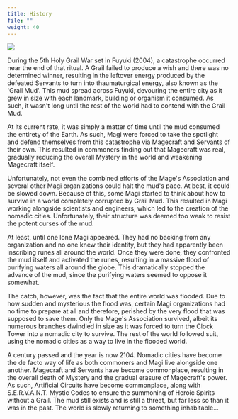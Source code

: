 ```yaml
---
title: History
file: ""
weight: 40
---
```



![](holy-grail.png)

During the 5th Holy Grail War set in Fuyuki (2004), a catastrophe occurred near the end of that ritual. A Grail failed to produce a wish and there was no determined winner, resulting in the leftover energy produced by the defeated Servants to turn into thaumaturgical energy, also known as the 'Grail Mud'. This mud spread across Fuyuki, devouring the entire city as it grew in size with each landmark, building or organism it consumed. As such, it wasn't long until the rest of the world had to contend with the Grail Mud.

At its current rate, it was simply a matter of time until the mud consumed the entirety of the Earth. As such, Magi were forced to take the spotlight and defend themselves from this catastrophe via Magecraft and Servants of their own. This resulted in commoners finding out that Magecraft was real, gradually reducing the overall Mystery in the world and weakening Magecraft itself.

Unfortunately, not even the combined efforts of the Mage's Association and several other Magi organizations could halt the mud's pace. At best, it could be slowed down. Because of this, some Magi started to think about how to survive in a world completely corrupted by Grail Mud. This resulted in Magi working alongside scientists and engineers, which led to the creation of the nomadic cities. Unfortunately, their structure was deemed too weak to resist the potent curses of the mud.

At least, until one lone Magi appeared. They had no backing from any organization and no one knew their identity, but they had apparently been inscribing runes all around the world. Once they were done, they confronted the mud itself and activated the runes, resulting in a massive flood of purifying waters all around the globe. This dramatically stopped the advance of the mud, since the purifying waters seemed to oppose it somewhat.

The catch, however, was the fact that the entire world was flooded. Due to how sudden and mysterious the flood was, certain Magi organizations had no time to prepare at all and therefore, perished by the very flood that was supposed to save them. Only the Mage's Association survived, albeit its numerous branches dwindled in size as it was forced to turn the Clock Tower into a nomadic city to survive. The rest of the world followed suit, using the nomadic cities as a way to live in the flooded world.

A century passed and the year is now 2104. Nomadic cities have become the de facto way of life as both commoners and Magi live alongside one another. Magecraft and Servants have become commonplace, resulting in the overall death of Mystery and the gradual erasure of Magecraft's power. As such, Artificial Circuits have become commonplace, along with S.E.R.V.A.N.T. Mystic Codes to ensure the summoning of Heroic Spirits without a Grail. The mud still exists and is still a threat, but far less so than it was in the past. The world is slowly returning to something inhabitable…
